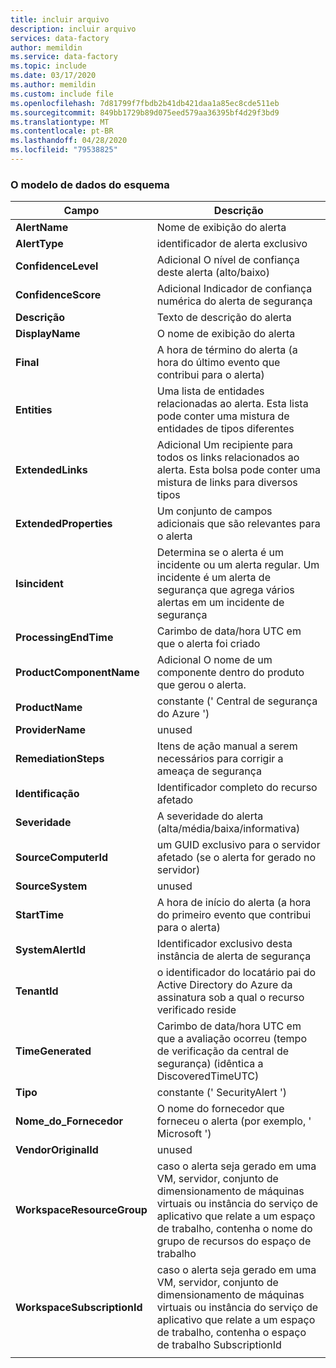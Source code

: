 ```yaml
---
title: incluir arquivo
description: incluir arquivo
services: data-factory
author: memildin
ms.service: data-factory
ms.topic: include
ms.date: 03/17/2020
ms.author: memildin
ms.custom: include file
ms.openlocfilehash: 7d81799f7fbdb2b41db421daa1a85ec8cde511eb
ms.sourcegitcommit: 849bb1729b89d075eed579aa36395bf4d29f3bd9
ms.translationtype: MT
ms.contentlocale: pt-BR
ms.lasthandoff: 04/28/2020
ms.locfileid: "79538825"
---
```

### <a name="the-data-model-of-the-schema"></a>O modelo de dados do esquema

|Campo|Descrição|
|----|----|
|**AlertName**|Nome de exibição do alerta|
|**AlertType**|identificador de alerta exclusivo|
|**ConfidenceLevel**|Adicional O nível de confiança deste alerta (alto/baixo)|
|**ConfidenceScore**|Adicional Indicador de confiança numérica do alerta de segurança|
|**Descrição**|Texto de descrição do alerta|
|**DisplayName**|O nome de exibição do alerta|
|**Final**|A hora de término do alerta (a hora do último evento que contribui para o alerta)|
|**Entities**|Uma lista de entidades relacionadas ao alerta. Esta lista pode conter uma mistura de entidades de tipos diferentes|
|**ExtendedLinks**|Adicional Um recipiente para todos os links relacionados ao alerta. Esta bolsa pode conter uma mistura de links para diversos tipos|
|**ExtendedProperties**|Um conjunto de campos adicionais que são relevantes para o alerta|
|**Isincident**|Determina se o alerta é um incidente ou um alerta regular. Um incidente é um alerta de segurança que agrega vários alertas em um incidente de segurança|
|**ProcessingEndTime**|Carimbo de data/hora UTC em que o alerta foi criado|
|**ProductComponentName**|Adicional O nome de um componente dentro do produto que gerou o alerta.|
|**ProductName**|constante (' Central de segurança do Azure ')|
|**ProviderName**|unused|
|**RemediationSteps**|Itens de ação manual a serem necessários para corrigir a ameaça de segurança|
|**Identificação**|Identificador completo do recurso afetado|
|**Severidade**|A severidade do alerta (alta/média/baixa/informativa)|
|**SourceComputerId**|um GUID exclusivo para o servidor afetado (se o alerta for gerado no servidor)|
|**SourceSystem**|unused|
|**StartTime**|A hora de início do alerta (a hora do primeiro evento que contribui para o alerta)|
|**SystemAlertId**|Identificador exclusivo desta instância de alerta de segurança|
|**TenantId**|o identificador do locatário pai do Active Directory do Azure da assinatura sob a qual o recurso verificado reside|
|**TimeGenerated**|Carimbo de data/hora UTC em que a avaliação ocorreu (tempo de verificação da central de segurança) (idêntica a DiscoveredTimeUTC)|
|**Tipo**|constante (' SecurityAlert ')|
|**Nome_do_Fornecedor**|O nome do fornecedor que forneceu o alerta (por exemplo, ' Microsoft ')|
|**VendorOriginalId**|unused|
|**WorkspaceResourceGroup**|caso o alerta seja gerado em uma VM, servidor, conjunto de dimensionamento de máquinas virtuais ou instância do serviço de aplicativo que relate a um espaço de trabalho, contenha o nome do grupo de recursos do espaço de trabalho|
|**WorkspaceSubscriptionId**|caso o alerta seja gerado em uma VM, servidor, conjunto de dimensionamento de máquinas virtuais ou instância do serviço de aplicativo que relate a um espaço de trabalho, contenha o espaço de trabalho SubscriptionId|
|||
